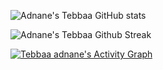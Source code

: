 ![Adnane's Tebbaa GitHub stats](https://github-readme-stats.vercel.app/api?username=tebbaa-adnane&show_icons=true&theme=synthwave)

![Adnane's Tebbaa Github Streak](https://github-readme-streak-stats.herokuapp.com/?user=tebbaa-adnane)


<a href="https://www.youtube.com/watch?v=dQw4w9WgXcQ"><img alt="Tebbaa adnane's Activity Graph" src="https://denvercoder1-activity-graph.herokuapp.com/graph/?username=tebbaa-adnane&bg_color=1F222E&color=F8D866&line=F85D7F&point=FFFFFF&hide_border=true" /></a>

